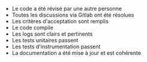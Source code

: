 
   * Le code a été révisé par une autre personne
   * Toutes les discussions via Gitlab ont été résolues
   * Les critères d'acceptation sont remplis
   * Le code compile
   * Les logs sont clairs et pertinents
   * Les tests unitaires passent
   * Les tests d'instrumentation passent
   * La documentation a été mise à jour et est cohérente
